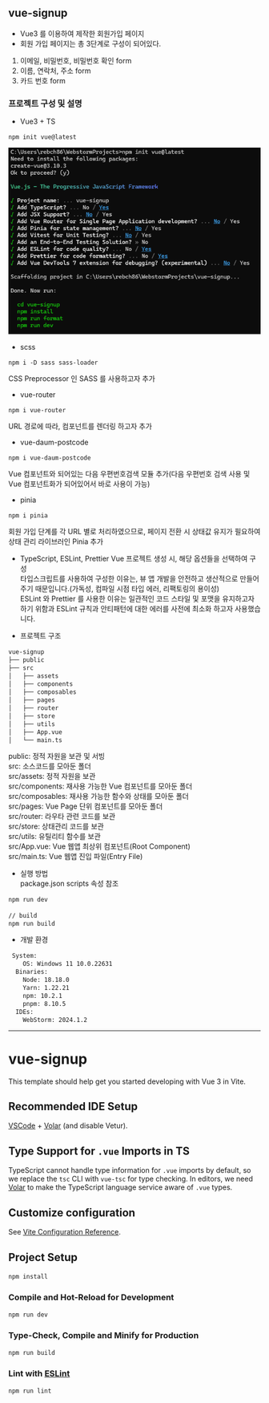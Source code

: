 ## vue-signup

- Vue3 를 이용하여 제작한 회원가입 페이지
- 회원 가입 페이지는 총 3단계로 구성이 되어있다.

1. 이메일, 비밀번호, 비밀번호 확인 form
2. 이름, 연락처, 주소 form
3. 카드 번호 form

### 프로젝트 구성 및 설명

- Vue3 + TS
```
npm init vue@latest
```

![img.png](img.png)

- scss
```
npm i -D sass sass-loader
```
CSS Preprocessor 인 SASS 를 사용하고자 추가

- vue-router
```
npm i vue-router
```
URL 경로에 따라, 컴포넌트를 렌더링 하고자 추가

- vue-daum-postcode
```
npm i vue-daum-postcode
```
Vue 컴포넌트와 되어있는 다음 우편번호검색 모듈 추가(다음 우편번호 검색 사용 및 Vue 컴포넌트화가 되어있어서 바로 사용이 가능)

- pinia
```
npm i pinia
```
회원 가입 단계를 각 URL 별로 처리하였으므로, 페이지 전환 시 상태값 유지가 필요하여 상태 관리 라이브러인 Pinia 추가

- TypeScript, ESLint, Prettier
Vue 프로젝트 생성 시, 해당 옵션들을 선택하여 구성   
타입스크립트를 사용하여 구성한 이유는, 뷰 앱 개발을 안전하고 생산적으로 만들어주기 때문입니다.(가독성, 컴파일 시점 타입 에러, 리팩토링의 용이성)   
ESLint 와 Prettier 를 사용한 이유는 일관적인 코드 스타일 및 포맷을 유지하고자 하기 위함과 ESLint 규칙과 안티패턴에 대한 에러를 사전에 최소화 하고자 사용했습니다. 

- 프로젝트 구조
```
vue-signup
├── public
├── src
│   ├── assets
│   ├── components
│   ├── composables
│   ├── pages
│   ├── router
│   ├── store
│   ├── utils
│   ├── App.vue
│   └── main.ts
```

public: 정적 자원을 보관 및 서빙   
src: 소스코드를 모아둔 폴더   
src/assets: 정적 자원을 보관   
src/components: 재사용 가능한 Vue 컴포넌트를 모아둔 폴더   
src/composables: 재사용 가능한 함수와 상태를 모아둔 폴더   
src/pages: Vue Page 단위 컴포넌트를 모아둔 폴더   
src/router: 라우타 관련 코드를 보관   
src/store: 상태관리 코드를 보관   
src/utils: 유틸리티 함수를 보관   
src/App.vue: Vue 웹앱 최상위 컴포넌트(Root Component)   
src/main.ts: Vue 웹앱 진입 파일(Entry File)

- 실행 방법   
package.json scripts 속성 참조

```
npm run dev

// build
npm run build
```

- 개발 환경
```
 System:
    OS: Windows 11 10.0.22631
  Binaries:
    Node: 18.18.0
    Yarn: 1.22.21
    npm: 10.2.1
    pnpm: 8.10.5
  IDEs:
    WebStorm: 2024.1.2
```

---

# vue-signup

This template should help get you started developing with Vue 3 in Vite.

## Recommended IDE Setup

[VSCode](https://code.visualstudio.com/) + [Volar](https://marketplace.visualstudio.com/items?itemName=Vue.volar) (and disable Vetur).

## Type Support for `.vue` Imports in TS

TypeScript cannot handle type information for `.vue` imports by default, so we replace the `tsc` CLI with `vue-tsc` for type checking. In editors, we need [Volar](https://marketplace.visualstudio.com/items?itemName=Vue.volar) to make the TypeScript language service aware of `.vue` types.

## Customize configuration

See [Vite Configuration Reference](https://vitejs.dev/config/).

## Project Setup

```sh
npm install
```

### Compile and Hot-Reload for Development

```sh
npm run dev
```

### Type-Check, Compile and Minify for Production

```sh
npm run build
```

### Lint with [ESLint](https://eslint.org/)

```sh
npm run lint
```
